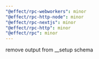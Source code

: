 ```yaml
---
"@effect/rpc-webworkers": minor
"@effect/rpc-http-node": minor
"@effect/rpc-nextjs": minor
"@effect/rpc-http": minor
"@effect/rpc": minor
---
```


remove output from \_\_setup schema
